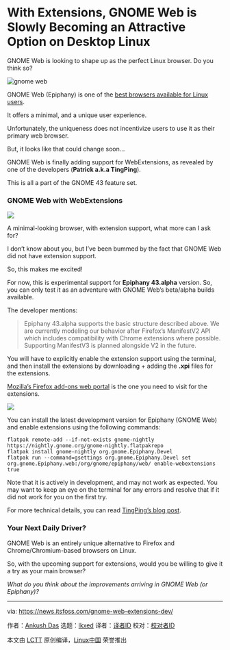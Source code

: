 [#]: subject: "With Extensions, GNOME Web is Slowly Becoming an Attractive Option on Desktop Linux"
[#]: via: "https://news.itsfoss.com/gnome-web-extensions-dev/"
[#]: author: "Ankush Das https://news.itsfoss.com/author/ankush/"
[#]: collector: "lkxed"
[#]: translator: "lkxed"
[#]: reviewer: " "
[#]: publisher: " "
[#]: url: " "

With Extensions, GNOME Web is Slowly Becoming an Attractive Option on Desktop Linux
======
GNOME Web is looking to shape up as the perfect Linux browser. Do you think so?

![gnome web][1]

GNOME Web (Epiphany) is one of the [best browsers available for Linux users][2].

It offers a minimal, and a unique user experience.

Unfortunately, the uniqueness does not incentivize users to use it as their primary web browser.

But, it looks like that could change soon…

GNOME Web is finally adding support for WebExtensions, as revealed by one of the developers (**Patrick a.k.a TingPing**).

This is all a part of the GNOME 43 feature set.

### GNOME Web with WebExtensions

![][3]

A minimal-looking browser, with extension support, what more can I ask for?

I don’t know about you, but I’ve been bummed by the fact that GNOME Web did not have extension support.

So, this makes me excited!

For now, this is experimental support for **Epiphany 43.alpha** version. So, you can only test it as an adventure with GNOME Web’s beta/alpha builds available.

The developer mentions:

> Epiphany 43.alpha supports the basic structure described above. We are currently modeling our behavior after Firefox’s ManifestV2 API which includes compatibility with Chrome extensions where possible. Supporting ManifestV3 is planned alongside V2 in the future.

You will have to explicitly enable the extension support using the terminal, and then install the extensions by downloading + adding the **.xpi** files for the extensions.

[Mozilla’s Firefox add-ons web portal][4] is the one you need to visit for the extensions.

![][5]

You can install the latest development version for Epiphany (GNOME Web) and enable extensions using the following commands:

```
flatpak remote-add --if-not-exists gnome-nightly https://nightly.gnome.org/gnome-nightly.flatpakrepo
flatpak install gnome-nightly org.gnome.Epiphany.Devel
flatpak run --command=gsettings org.gnome.Epiphany.Devel set org.gnome.Epiphany.web:/org/gnome/epiphany/web/ enable-webextensions true
```

Note that it is actively in development, and may not work as expected. You may want to keep an eye on the terminal for any errors and resolve that if it did not work for you on the first try.

For more technical details, you can read [TingPing’s blog post][6].

### Your Next Daily Driver?

GNOME Web is an entirely unique alternative to Firefox and Chrome/Chromium-based browsers on Linux.

So, with the upcoming support for extensions, would you be willing to give it a try as your main browser?

*What do you think about the improvements arriving in GNOME Web (or Epiphany)?*

--------------------------------------------------------------------------------

via: https://news.itsfoss.com/gnome-web-extensions-dev/

作者：[Ankush Das][a]
选题：[lkxed][b]
译者：[译者ID](https://github.com/译者ID)
校对：[校对者ID](https://github.com/校对者ID)

本文由 [LCTT](https://github.com/LCTT/TranslateProject) 原创编译，[Linux中国](https://linux.cn/) 荣誉推出

[a]: https://news.itsfoss.com/author/ankush/
[b]: https://github.com/lkxed
[1]: https://news.itsfoss.com/wp-content/uploads/2022/06/gnome-web-adds-extensions-support.jpg
[2]: https://itsfoss.com/best-browsers-ubuntu-linux/
[3]: https://news.itsfoss.com/wp-content/uploads/2022/06/gnome-web-extensions.png
[4]: https://addons.mozilla.org/en-US/firefox/extensions/
[5]: https://news.itsfoss.com/wp-content/uploads/2022/06/gnome-web-extensions-1.png
[6]: https://blog.tingping.se/2022/06/29/WebExtensions-Epiphany.html

